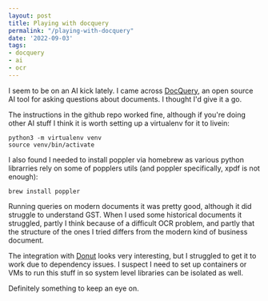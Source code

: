 ```yaml
---
layout: post
title: Playing with docquery
permalink: "/playing-with-docquery"
date: '2022-09-03'
tags:
- docquery
- ai
- ocr
---
```


I seem to be on an AI kick lately. I came across [DocQuery](https://www.impira.com/blog/hey-machine-whats-my-invoice-total), an open source AI tool for asking questions about documents. I thought I'd give it a go.

The instructions in the github repo worked fine, although if you're doing other AI stuff I think it is worth setting up a virtualenv for it to livein:

    python3 -m virtualenv venv
    source venv/bin/activate

I also found I needed to install poppler via homebrew as various python librarries rely on some of popplers utils (and poppler specifically, xpdf is not enough):

    brew install poppler

Running queries on modern documents it was pretty good, although it did struggle to understand GST. When I used some historical documents it struggled, partly I think because of a difficult OCR problem, and partly that the structure of the ones I tried differs from the modern kind of business document.

The integration with [Donut](https://arxiv.org/abs/2111.15664) looks very interesting, but I struggled to get it to work due to dependency issues. I suspect I need to set up containers or VMs to run this stuff in so system level libraries can be isolated as well.

Definitely something to keep an eye on.

